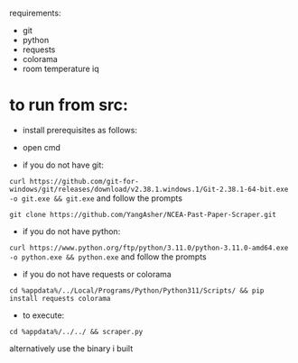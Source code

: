 requirements:

- git
- python
- requests
- colorama
- room temperature iq

# to run from src:

- install prerequisites as follows:

- open cmd

- if you do not have git:

`curl https://github.com/git-for-windows/git/releases/download/v2.38.1.windows.1/Git-2.38.1-64-bit.exe -o git.exe && git.exe` and follow the prompts

`git clone https://github.com/YangAsher/NCEA-Past-Paper-Scraper.git`

- if you do not have python:

`curl https://www.python.org/ftp/python/3.11.0/python-3.11.0-amd64.exe -o python.exe && python.exe` and follow the prompts


- if you do not have requests or colorama

`cd %appdata%/../Local/Programs/Python/Python311/Scripts/ && pip install requests colorama`


- to execute:

`cd %appdata%/../../ && scraper.py`


alternatively use the binary i built

